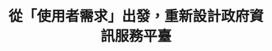 ---
id: "71"
lang: zh-tw
description: 「海域遊憩活動一站式資訊平臺使用者需求探詢」部會自提案
propose_date: 2020-05-04
meeting_date: 2020-08-21
publish: "TRUE"
selected: "FALSE"
blog_selected: "FALSE"
thumbnail: https://cm.pdis.nat.gov.tw/images/post/10WrxhAWDosHxlOz_aexwLVl2VkCOprzh.jpg
cover: https://youtu.be/2TCoZ7kJ6zo
title: " 從「使用者需求」出發，重新設計政府資訊服務平臺"
introduction:
  content: >-
    繼去年行政院「向山致敬」的政策討論後，今年行政院持續推動「向海致敬」的政策。
    本次協作會議聚焦在探詢「資訊」的使用者需求，透過11場深度訪談、協作會議的議題盤點，以及邀請各方利害關係人進行面對面的討論，來聚焦海域遊憩活動一站式資訊平臺的「使用者需求」，提供以「使用者為中心」的政府數位服務。 

    協作會議中，除了在上半場藉由部會簡報和心智圖盤點與海相關的遊憩使用者經驗及需求外，下半場的小組討論著重下列核心問題：「如何以不同海洋使用情境來細探使用者資訊需求並討論實行方法？」會議中各方利害關係人，透過進一步的經驗交流與腦力激盪，共同討論出具體方案，並在會中分享彼此的成果。海洋委員會針對協作會議所討論出的方案研擬短中長期執行計畫。後續將持續進行海域遊憩活動一站式資訊平臺的優化。
  image: https://cm.pdis.nat.gov.tw/images/post/1izjfvdkRSzeItYM_5t7G2akz0o6I6W_u.jpg
color: blue
join:
  type: 部
  title: 「向海致敬政策」，歡迎您提供建議與看法！
  link: https://join.gov.tw/policies/detail/cf334ecf-b017-464f-a1ab-4d225aa8ab55
  image: https://cm.pdis.nat.gov.tw/images/post/1MEpVrvFIVStiI_ih1RD0Sbf0_zeVSoay.jpg
layout: post
departments:
  - 海委會
tags:
  - 數位服務
  - 休閒
  - 公私協力
embed:
  agenda_book:
    links:
      - https://issuu.com/pdis.tw/docs/____-____________________________71_____
  mind_map:
    links:
      - https://miro.com/app/live-embed/o9J_koT0vns=/?moveToViewport=133,1778,11810,6655&embedAutoplay=true
  ministry_slide:
    links:
      - https://issuu.com/pdis.tw/docs/__20200821___________
  host_slide:
    links:
      - https://issuu.com/pdis.tw/docs/_______________________
  live:
    links:
      - https://www.youtube.com/watch?v=iGK8-Hi5EP0
  transcript:
    links:
      - https://sayit.pdis.nat.gov.tw/2020-08-21-%E9%96%8B%E6%94%BE%E6%94%BF%E5%BA%9C%E7%AC%AC71%E6%AC%A1%E5%8D%94%E4%BD%9C%E6%9C%83%E8%AD%B0
pictures:
  - https://cm.pdis.nat.gov.tw/images/post/1AKebKK-ACmBgPic9bJfkryq0NADSncmF.jpg
  - https://cm.pdis.nat.gov.tw/images/post/1BXsFBf4kTfNxM56s1H0LAVpIdXYxsKf0.jpg
  - https://cm.pdis.nat.gov.tw/images/post/1fHKj3v9djhonMtRSDgugDbTAOyuCVTLJ.jpg
  - https://cm.pdis.nat.gov.tw/images/post/1jAyUEJJYyniUG5E0TVpEUhdCwQSDf_hW.jpg
  - ""
---